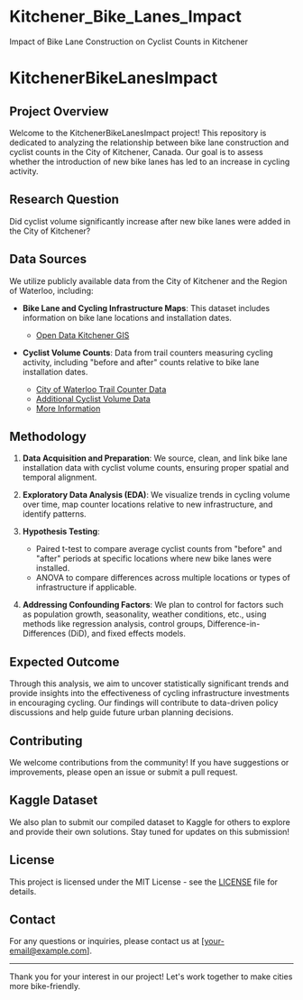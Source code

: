 # Kitchener_Bike_Lanes_Impact
Impact of Bike Lane Construction on Cyclist Counts in Kitchener
# KitchenerBikeLanesImpact

## Project Overview

Welcome to the KitchenerBikeLanesImpact project! This repository is dedicated to analyzing the relationship between bike lane construction and cyclist counts in the City of Kitchener, Canada. Our goal is to assess whether the introduction of new bike lanes has led to an increase in cycling activity.

## Research Question

Did cyclist volume significantly increase after new bike lanes were added in the City of Kitchener?

## Data Sources

We utilize publicly available data from the City of Kitchener and the Region of Waterloo, including:

- **Bike Lane and Cycling Infrastructure Maps**: This dataset includes information on bike lane locations and installation dates.
  - [Open Data Kitchener GIS](https://open-kitchenergis.opendata.arcgis.com/datasets/416741dbcb40451899b84ca7e10a80ee_0/explore?location=43.481704%2C-80.548744%2C13.30)

- **Cyclist Volume Counts**: Data from trail counters measuring cycling activity, including "before and after" counts relative to bike lane installation dates.
  - [City of Waterloo Trail Counter Data](https://open-kitchenergis.opendata.arcgis.com/datasets/City-of-Waterloo::city-of-waterloo-trail-counter-data/about)
  - [Additional Cyclist Volume Data](https://open-kitchenergis.opendata.arcgis.com/datasets/a5e1adba2e5545a9b4f0a1d198cd0498_0/explore?location=43.486603%2C-80.554115%2C14.49)
  - [More Information](https://open-kitchenergis.opendata.arcgis.com/documents/fe6b24fd18d046c8a126b8ddd24120c0/about)

## Methodology

1. **Data Acquisition and Preparation**: We source, clean, and link bike lane installation data with cyclist volume counts, ensuring proper spatial and temporal alignment.

2. **Exploratory Data Analysis (EDA)**: We visualize trends in cycling volume over time, map counter locations relative to new infrastructure, and identify patterns.

3. **Hypothesis Testing**:
   - Paired t-test to compare average cyclist counts from "before" and "after" periods at specific locations where new bike lanes were installed.
   - ANOVA to compare differences across multiple locations or types of infrastructure if applicable.

4. **Addressing Confounding Factors**: We plan to control for factors such as population growth, seasonality, weather conditions, etc., using methods like regression analysis, control groups, Difference-in-Differences (DiD), and fixed effects models.

## Expected Outcome

Through this analysis, we aim to uncover statistically significant trends and provide insights into the effectiveness of cycling infrastructure investments in encouraging cycling. Our findings will contribute to data-driven policy discussions and help guide future urban planning decisions.

## Contributing

We welcome contributions from the community! If you have suggestions or improvements, please open an issue or submit a pull request.

## Kaggle Dataset

We also plan to submit our compiled dataset to Kaggle for others to explore and provide their own solutions. Stay tuned for updates on this submission!

## License

This project is licensed under the MIT License - see the [LICENSE](LICENSE) file for details.

## Contact

For any questions or inquiries, please contact us at [your-email@example.com].

---

Thank you for your interest in our project! Let's work together to make cities more bike-friendly.
